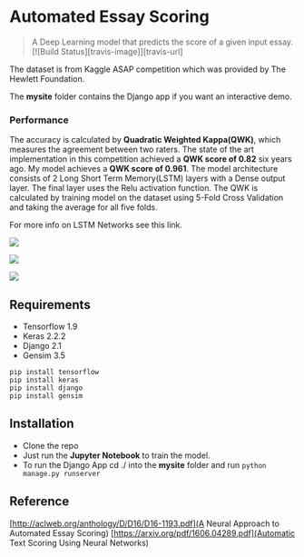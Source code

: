 # Automated Essay Scoring
> A Deep Learning model that predicts the score of a given input essay. 
[![Build Status][travis-image]][travis-url]

The dataset is from Kaggle ASAP competition which was provided by The Hewlett Foundation.

The **mysite** folder contains the Django app if you want an interactive demo.

### Performance
The accuracy is calculated by **Quadratic Weighted Kappa(QWK)**, which measures the agreement between two raters. The state of the art implementation in this competition achieved a **QWK score of 0.82** six years ago. My model achieves a **QWK score of 0.961**. The model architecture consists of 2 Long Short Term Memory(LSTM) layers with a Dense output layer. The final layer uses the Relu activation function. The QWK is calculated by training model on the dataset using 5-Fold Cross Validation and taking the average for all five folds.

For more info on LSTM Networks see this link.

![](https://github.com/mankadronit/Automated-Essay--Scoring/blob/master/ScreenShots/SC1.png)

![](https://github.com/mankadronit/Automated-Essay--Scoring/blob/master/ScreenShots/SC2.png)

![](https://github.com/mankadronit/Automated-Essay--Scoring/blob/master/ScreenShots/SC3.png)

## Requirements
- Tensorflow 1.9
- Keras 2.2.2
- Django 2.1
- Gensim 3.5

```
pip install tensorflow
pip install keras
pip install django
pip install gensim

```

## Installation 
- Clone the repo
- Just run the **Jupyter Notebook** to train the model.
- To run the Django App cd ./ into the **mysite** folder and run ```python manage.py runserver```

## Reference
[http://aclweb.org/anthology/D/D16/D16-1193.pdf](A Neural Approach to Automated Essay Scoring)
[https://arxiv.org/pdf/1606.04289.pdf](Automatic Text Scoring Using Neural Networks)
